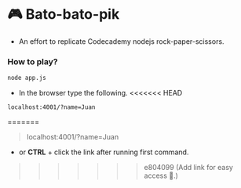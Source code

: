 # 🎮 Bato-bato-pik

- An effort to replicate Codecademy nodejs rock-paper-scissors.

### How to play?

```bash
node app.js
```

- In the browser type the following.
<<<<<<< HEAD

```
localhost:4001/?name=Juan
```
=======
  > localhost:4001/?name=Juan
  * or **CTRL** + click the link after running first command.
>>>>>>> e804099 (Add link for easy access 🧊.)
